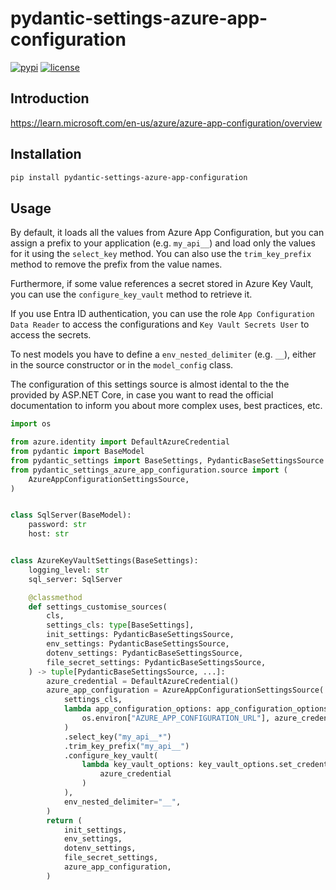 # pydantic-settings-azure-app-configuration

[![pypi](https://img.shields.io/pypi/v/pydantic-settings-azure-app-configuration.svg)](https://pypi.python.org/pypi/pydantic-settings-azure-app-configuration)
[![license](https://img.shields.io/github/license/AndreuCodina/pydantic-settings-azure-app-configuration.svg)](https://github.com/AndreuCodina/pydantic-settings-azure-app-configuration/blob/main/LICENSE)

## Introduction

https://learn.microsoft.com/en-us/azure/azure-app-configuration/overview

## Installation

```bash
pip install pydantic-settings-azure-app-configuration
```

## Usage

By default, it loads all the values from Azure App Configuration, but you can assign a prefix to your application (e.g. `my_api__`) and load only the values for it using the `select_key` method. You can also use the `trim_key_prefix` method to remove the prefix from the value names.

Furthermore, if some value references a secret stored in Azure Key Vault, you can use the `configure_key_vault` method to retrieve it.

If you use Entra ID authentication, you can use the role `App Configuration Data Reader` to access the configurations and `Key Vault Secrets User` to access the secrets.

To nest models you have to define a `env_nested_delimiter` (e.g. `__`), either in the source constructor or in the `model_config` class.

The configuration of this settings source is almost idental to the the provided by ASP.NET Core, in case you want to read the official documentation to inform you about more complex uses, best practices, etc.

```python
import os

from azure.identity import DefaultAzureCredential
from pydantic import BaseModel
from pydantic_settings import BaseSettings, PydanticBaseSettingsSource
from pydantic_settings_azure_app_configuration.source import (
    AzureAppConfigurationSettingsSource,
)


class SqlServer(BaseModel):
    password: str
    host: str


class AzureKeyVaultSettings(BaseSettings):
    logging_level: str
    sql_server: SqlServer

    @classmethod
    def settings_customise_sources(
        cls,
        settings_cls: type[BaseSettings],
        init_settings: PydanticBaseSettingsSource,
        env_settings: PydanticBaseSettingsSource,
        dotenv_settings: PydanticBaseSettingsSource,
        file_secret_settings: PydanticBaseSettingsSource,
    ) -> tuple[PydanticBaseSettingsSource, ...]:
        azure_credential = DefaultAzureCredential()
        azure_app_configuration = AzureAppConfigurationSettingsSource(
            settings_cls,
            lambda app_configuration_options: app_configuration_options.connect_with_url(
                os.environ["AZURE_APP_CONFIGURATION_URL"], azure_credential
            )
            .select_key("my_api__*")
            .trim_key_prefix("my_api__")
            .configure_key_vault(
                lambda key_vault_options: key_vault_options.set_credential(
                    azure_credential
                )
            ),
            env_nested_delimiter="__",
        )
        return (
            init_settings,
            env_settings,
            dotenv_settings,
            file_secret_settings,
            azure_app_configuration,
        )
```